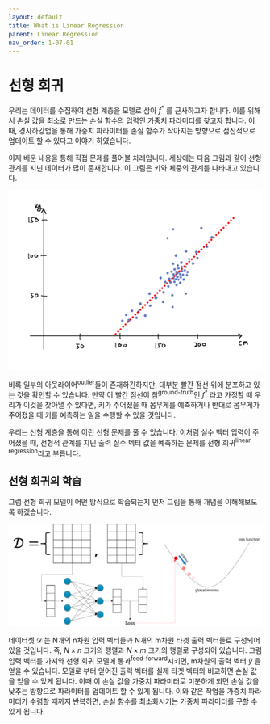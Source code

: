 ```yaml
---
layout: default
title: What is Linear Regression
parent: Linear Regression
nav_order: 1-07-01
---
```


# 선형 회귀

우리는 데이터를 수집하여 선형 계층을 모델로 삼아 $f^*$ 를 근사하고자 합니다.
이를 위해서 손실 값을 최소로 만드는 손실 함수의 입력인 가중치 파라미터를 찾고자 합니다.
이때, 경사하강법을 통해 가중치 파라미터를 손실 함수가 작아지는 방향으로 점진적으로 업데이트 할 수 있다고 이야기 하였습니다.

이제 배운 내용을 통해 직접 문제를 풀어볼 차례입니다.
세상에는 다음 그림과 같이 선형 관계를 지닌 데이터가 많이 존재합니다.
이 그림은 키와 체중의 관계를 나타내고 있습니다.

![](../../assets/images/1-07/01-linear_regression_example.png)

비록 일부의 아웃라이어<sup>outlier</sup>들이 존재하긴하지만, 대부분 빨간 점선 위에 분포하고 있는 것을 확인할 수 있습니다.
만약 이 빨간 점선이 참<sup>ground-truth</sup>인 $f^*$ 라고 가정할 때 우리가 이것을 찾아낼 수 있다면, 키가 주어졌을 때 몸무게를 예측하거나 반대로 몸무게가 주어졌을 때 키를 예측하는 일을 수행할 수 있을 것입니다.

우리는 선형 계층을 통해 이런 선형 문제를 풀 수 있습니다.
이처럼 실수 벡터 입력이 주어졌을 때, 선형적 관계를 지닌 출력 실수 벡터 값을 예측하는 문제를 선형 회귀<sup>linear regression</sup>라고 부릅니다.

## 선형 회귀의 학습

그럼 선형 회귀 모델이 어떤 방식으로 학습되는지 먼저 그림을 통해 개념을 이해해보도록 하겠습니다.

![](../../assets/images/1-07/01-linear_regression_overview.png)


데이터셋 $\mathcal{D}$ 는 N개의 n차원 입력 벡터들과 N개의 m차원 타겟 출력 벡터들로 구성되어 있을 것입니다.
즉, $N\times{n}$ 크기의 행렬과 $N\times{m}$ 크기의 행렬로 구성되어 있습니다.
그럼 입력 벡터를 가져와 선형 회귀 모델에 통과<sup>feed-forward</sup>시키면, m차원의 출력 벡터 $\hat{y}$ 을 얻을 수 있습니다.
모델로 부터 얻어진 출력 벡터를 실제 타겟 벡터와 비교하면 손실 값을 얻을 수 있게 됩니다.
이때 이 손실 값을 가중치 파라미터로 미분하게 되면 손실 값을 낮추는 방향으로 파라미터를 업데이트 할 수 있게 됩니다.
이와 같은 작업을 가중치 파라미터가 수렴할 때까지 반복하면, 손실 함수를 최소화시키는 가중치 파라미터를 구할 수 있게 됩니다.
